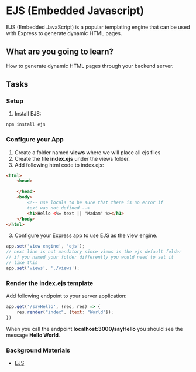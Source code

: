 # EJS (Embedded Javascript)

EJS (Embedded JavaScript) is a popular templating engine that can be used with Express to generate dynamic HTML pages.

## What are you going to learn?

How to generate dynamic HTML pages through your backend server.

## Tasks

### Setup
1. Install EJS:

```js
npm install ejs
```


### Configure your App
1. Create a folder named __views__ where we will place all ejs files
2. Create the file __index.ejs__ under the views folder.
3. Add following html code to index.ejs:  

```html
<html>
    <head>

    </head>
    <body>
        <!-- use locals to be sure that there is no error if
        text was not defined -->
        <h1>Hello <%= text || "Madam" %></h1>
    </body>
</html>
```
3. Configure your Express app to use EJS as the view engine.

```js
app.set('view engine', 'ejs');
// next line is not mandatory since views is the ejs default folder
// if you named your folder differently you would need to set it
// like this
app.set('views', './views');
```

### Render the index.ejs template

Add following endpoint to your server application:

```js
app.get('/sayHello', (req, res) => {
    res.render("index", {text: "World"});
})
```
When you call the endpoint __localhost:3000/sayHello__ you should see the message __Hello World__.


### Background Materials
* [EJS](./EJS.md)